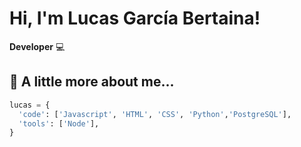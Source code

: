 # Hi, I'm Lucas García Bertaina!

**Developer** :computer:

## :bust_in_silhouette: A little more about me...
```python
lucas = {
  'code': ['Javascript', 'HTML', 'CSS', 'Python','PostgreSQL'],
  'tools': ['Node'],
}
```
